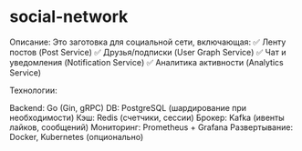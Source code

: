 # social-network

Описание:
Это заготовка для социальной сети, включающая:
✅ Ленту постов (Post Service)
✅ Друзья/подписки (User Graph Service)
✅ Чат и уведомления (Notification Service)
✅ Аналитика активности (Analytics Service)

Технологии:

Backend: Go (Gin, gRPC)
DB: PostgreSQL (шардирование при необходимости)
Кэш: Redis (счетчики, сессии)
Брокер: Kafka (ивенты лайков, сообщений)
Мониторинг: Prometheus + Grafana
Развертывание: Docker, Kubernetes (опционально)
